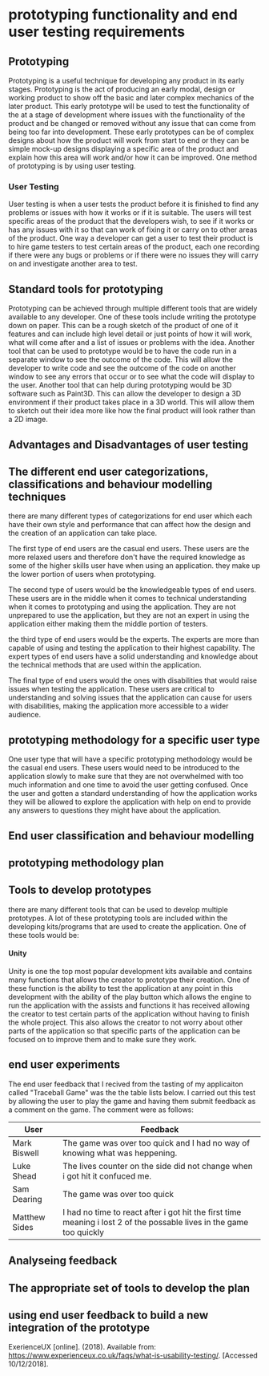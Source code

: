 # prototyping functionality and end user testing requirements
## Prototyping
Prototyping is a useful technique for developing any product in its early stages. Prototyping is the act of producing an early modal, design or working product to show off the basic and later complex mechanics of the later product. This early prototype will be used to test the functionality of the at a stage of development where issues with the functionality of the product and be changed or removed without any issue that can come from being too far into development. These early prototypes can be of complex designs about how the product will work from start to end or they can be simple mock-up designs displaying a specific area of the product and explain how this area will work and/or how it can be improved. One method of prototyping is by using user testing.

### User Testing
User testing is when a user tests the product before it is finished to find any problems or issues with how it works or if it is suitable. The users will test specific areas of the product that the developers wish, to see if it works or has any issues with it so that can work of fixing it or carry on to other areas of the product. One way a developer can get a user to test their product is to hire game testers to test certain areas of the product, each one recording if there were any bugs or problems or if there were no issues they will carry on and investigate another area to test.

## Standard tools for prototyping
Prototyping can be achieved through multiple different tools that are widely available to any developer. One of these tools include writing the prototype down on paper. This can be a rough sketch of the product of one of it features and can include high level detail or just points of how it will work, what will come after and a list of issues or problems with the idea. Another tool that can be used to prototype would be to have the code run in a separate window to see the outcome of the code. This will allow the developer to write code and see the outcome of the code on another window to see any errors that occur or to see what the code will display to the user. Another tool that can help during prototyping would be 3D software such as Paint3D. This can allow the developer to design a 3D environment if their product takes place in a 3D world. This will allow them to sketch out their idea more like how the final product will look rather than a 2D image.

## Advantages and Disadvantages of user testing

## The different end user categorizations, classifications and behaviour modelling techniques
there are many different types of categorizations for end user which each have their own style and performance that can affect how the design and the creation of an application can take place.

The first type of end users are the casual end users. These users are the more relaxed users and therefore don't have the required knowledge as some of the higher skills user have when using an application. they make up the lower portion of users when prototyping.

The second type of users would be the knowledgeable types of end users. These users are in the middle when it comes to technical understanding when it comes to prototyping and using the application. They are not unprepared to use the application, but they are not an expert in using the application either making them the middle portion of testers.

the third type of end users would be the experts. The experts are more than capable of using and testing the application to their highest capability. The expert types of end users have a solid understanding and knowledge about the technical methods that are used within the application.

The final type of end users would the ones with disabilities that would raise issues when testing the application. These users are critical to understanding and solving issues that the application can cause for users with disabilities, making the application more accessible to a wider audience.

## prototyping methodology for a specific user type
One user type that will have a specific prototyping methodology would be the casual end users. These users would need to be introduced to the application slowly to make sure that they are not overwhelmed with too much information and one time to avoid the user getting confused. Once the user and gotten a standard understanding of how the application works they will be allowed to explore the application with help on end to provide any answers to questions they might have about the application.

## End user classification and behaviour modelling

## prototyping methodology plan

## Tools to develop prototypes
there are many different tools that can be used to develop multiple prototypes. A lot of these prototyping tools are included within the developing kits/programs that are used to create the application. One of these tools would be:

#### Unity
Unity is one the top most popular development kits available and contains many functions that allows the creator to prototype their creation. One of these function is the ability to test the application at any point in this development with the ability of the play button which allows the engine to run the application with the assists and functions it has received allowing the creator to test certain parts of the application without having to finish the whole project. This also allows the creator to not worry about other parts of the application so that specific parts of the application can be focused on to improve them and to make sure they work.

## end user experiments
The end user feedback that I recived from the tasting of my applicaiton called "Traceball Game" was the the table lists below. I carried out this test by allowing the user to play the game and having them submit feedback as a comment on the game. The comment were as follows:

| User  | Feedback |
| ------------- | ------------- |
| Mark Biswell  | The game was over too quick and I had no way of knowing what was heppening.  |
| Luke Shead  | The lives counter on the side did not change when i got hit it confuced me.  |
| Sam Dearing  | The game was over too quick  |
| Matthew Sides  | I had no time to react after i got hit the first time meaning i lost 2 of the possable lives in the game too quickly  |

## Analyseing feedback

## The appropriate set of tools to develop the plan

## using end user feedback to build a new integration of the prototype


ExerienceUX [online]. (2018). Available from: <https://www.experienceux.co.uk/faqs/what-is-usability-testing/>. [Accessed 10/12/2018].
